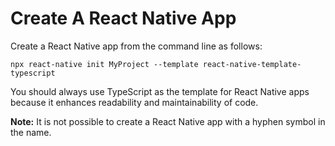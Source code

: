 # Create A React Native App

Create a React Native app from the command line as follows:

```shell
npx react-native init MyProject --template react-native-template-typescript
```

You should always use TypeScript as the template for React Native apps because it enhances readability and maintainability of code.

__Note:__ It is not possible to create a React Native app with a hyphen symbol in the name.
